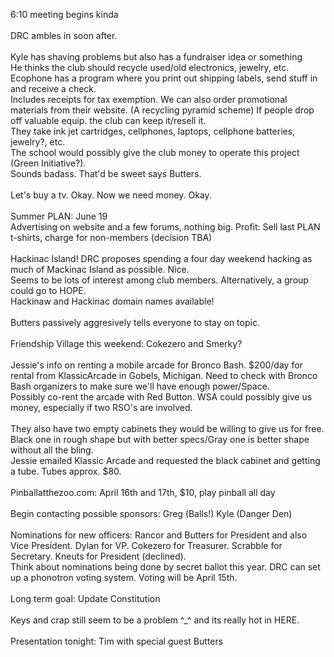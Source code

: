 6:10 meeting begins kinda<br />
<br />
DRC ambles in soon after.<br />
<br />
Kyle has shaving problems but also has a fundraiser idea or something<br />
He thinks the club should recycle used/old electronics, jewelry, etc. Ecophone has a program where you print out shipping labels, send stuff in and receive a check.<br />
Includes receipts for tax exemption. We can also order promotional materials from their website. (A recycling pyramid scheme) If people drop off valuable equip. the club can keep it/resell it.<br />
They take ink jet cartridges, cellphones, laptops, cellphone batteries, jewelry?, etc.<br />
The school would possibly give the club money to operate this project (Green Initiative?).<br />
Sounds badass. That'd be sweet says Butters.<br />
<br />
Let's buy a tv. Okay. Now we need money. Okay.<br />
<br />
Summer PLAN: June 19<br />
Advertising on website and a few forums, nothing big. Profit: Sell last PLAN t-shirts, charge for non-members (decision TBA)<br />
<br />
Hackinac Island! DRC proposes spending a four day weekend hacking as much of Mackinac Island as possible. Nice.<br />
Seems to be lots of interest among club members. Alternatively, a group could go to HOPE.<br />
Hackinaw and Hackinac domain names available!<br />
<br />
Butters passively aggresively tells everyone to stay on topic.<br />
<br />
Friendship Village this weekend: Cokezero and Smerky?<br />
<br />
Jessie's info on renting a mobile arcade for Bronco Bash. $200/day for rental from KlassicArcade in Gobels, Michigan. Need to check with Bronco Bash organizers to make sure we'll have enough power/Space.<br />
Possibly co-rent the arcade with Red Button. WSA could possibly give us money, especially if two RSO's are involved.<br />
<br />
They also have two empty cabinets they would be willing to give us for free. Black one in rough shape but with better specs/Gray one is better shape without all the bling.<br />
Jessie emailed Klassic Arcade and requested the black cabinet and getting a tube. Tubes approx. $80.<br />
<br />
Pinballatthezoo.com: April 16th and 17th, $10, play pinball all day<br />
<br />
Begin contacting possible sponsors: Greg (Balls!) Kyle (Danger Den)<br />
<br />
Nominations for new officers: Rancor and Butters for President and also Vice President. Dylan for VP. Cokezero for Treasurer. Scrabble for Secretary. Kneuts for President (declined).<br />
Think about nominations being done by secret ballot this year. DRC can set up a phonotron voting system. Voting will be April 15th.<br />
<br />
Long term goal: Update Constitution<br />
<br />
Keys and crap still seem to be a problem ^_^ and its really hot in HERE.<br />
<br />
Presentation tonight: Tim with special guest Butters